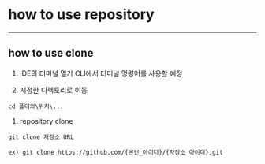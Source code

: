 # how to use repository
***

## how to use clone
1. IDE의 터미널 열기
CLI에서 터미널 명령어를 사용할 예정

1. 지정한 디렉토리로 이동

```
cd 폴더의\위치\...
```

1. repository clone

```
git clone 저장소 URL

ex) git clone https://github.com/{본인_아이디}/{저장소 아이디}.git
```

